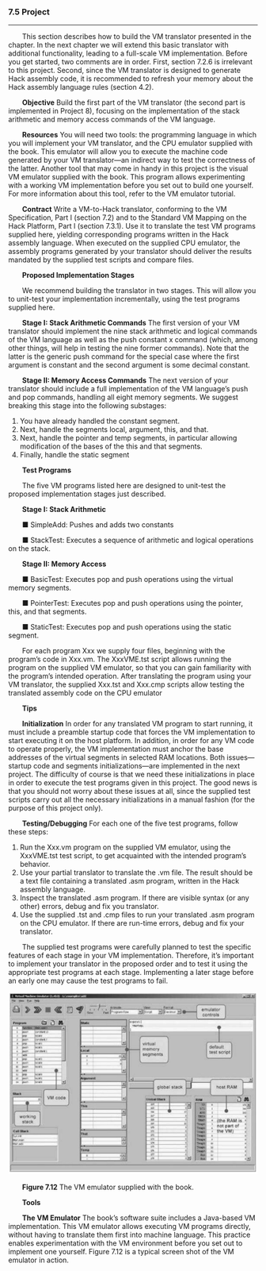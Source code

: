 ### 7.5 Project
---


&emsp;&emsp;This section describes how to build the VM translator presented in the chapter. In the next chapter we will extend this basic translator with additional functionality, leading to a full-scale VM implementation. Before you get started, two comments are in order. First, section 7.2.6 is irrelevant to this project. Second, since the VM translator is designed to generate Hack assembly code, it is recommended to refresh your memory about the Hack assembly language rules (section 4.2).

&emsp;&emsp;**Objective** Build the first part of the VM translator (the second part is implemented in Project 8), focusing on the implementation of the stack arithmetic and memory access commands of the VM language.

&emsp;&emsp;**Resources** You will need two tools: the programming language in which you will implement your VM translator, and the CPU emulator supplied with the book. This emulator will allow you to execute the machine code generated by your VM translator—an indirect way to test the correctness of the latter. Another tool that may come in handy in this project is the visual VM emulator supplied with the book. This program allows experimenting with a working VM implementation before you set out to build one yourself. For more information about this tool, refer to the VM emulator tutorial.

&emsp;&emsp;**Contract** Write a VM-to-Hack translator, conforming to the VM Specification, Part I (section 7.2) and to the Standard VM Mapping on the Hack Platform, Part I (section 7.3.1). Use it to translate the test VM programs supplied here, yielding corresponding programs written in the Hack assembly language. When executed on the supplied CPU emulator, the assembly programs generated by your translator should deliver the results mandated by the supplied test scripts and compare files.

&emsp;&emsp;**Proposed Implementation Stages**

&emsp;&emsp;We recommend building the translator in two stages. This will allow you to unit-test your implementation incrementally, using the test programs supplied here.

&emsp;&emsp;**Stage I: Stack Arithmetic Commands** The first version of your VM translator should implement the nine stack arithmetic and logical commands of the VM language as well as the push constant x command (which, among other things, will help in testing the nine former commands). Note that the latter is the generic push command for the special case where the first argument is constant and the second argument is some decimal constant.

&emsp;&emsp;**Stage II: Memory Access Commands** The next version of your translator should include a full implementation of the VM language’s push and pop commands, handling all eight memory segments. We suggest breaking this stage into the following substages:
  1. You have already handled the constant segment.
  2. Next, handle the segments local, argument, this, and that.
  3. Next, handle the pointer and temp segments, in particular allowing modification of the bases of the this and that segments.
  3. Finally, handle the static segment

&emsp;&emsp;**Test Programs**

&emsp;&emsp;The five VM programs listed here are designed to unit-test the proposed implementation stages just described.

&emsp;&emsp;**Stage I: Stack Arithmetic**

  &emsp;&emsp;■ SimpleAdd: Pushes and adds two constants

  &emsp;&emsp;■ StackTest: Executes a sequence of arithmetic and logical operations on the stack.

&emsp;&emsp;**Stage II: Memory Access**

  &emsp;&emsp;■ BasicTest: Executes pop and push operations using the virtual memory segments.

  &emsp;&emsp;■ PointerTest: Executes pop and push operations using the pointer, this, and that segments.

  &emsp;&emsp;■ StaticTest: Executes pop and push operations using the static segment.

  &emsp;&emsp;For each program Xxx we supply four files, beginning with the program’s code in Xxx.vm. The XxxVME.tst script allows running the program on the supplied VM emulator, so that you can gain familiarity with the program’s intended operation. After translating the program using your VM translator, the supplied Xxx.tst and Xxx.cmp scripts allow testing the translated assembly code on the CPU emulator

&emsp;&emsp;**Tips**

&emsp;&emsp;**Initialization** In order for any translated VM program to start running, it must include a preamble startup code that forces the VM implementation to start executing it on the host platform. In addition, in order for any VM code to operate properly, the VM implementation must anchor the base addresses of the virtual segments in selected RAM locations. Both issues—startup code and segments initializations—are implemented in the next project. The difficulty of course is that we need these initializations in place in order to execute the test programs given in this project. The good news is that you should not worry about these issues at all, since the supplied test scripts carry out all the necessary initializations in a manual fashion (for the purpose of this project only).

&emsp;&emsp;**Testing/Debugging** For each one of the five test programs, follow these steps:
  1. Run the Xxx.vm program on the supplied VM emulator, using the XxxVME.tst test script, to get acquainted with the intended program’s behavior.
  2. Use your partial translator to translate the .vm file. The result should be a text file containing a translated .asm program, written in the Hack assembly language.
  3. Inspect the translated .asm program. If there are visible syntax (or any other) errors, debug and fix you translator.
  4. Use the supplied .tst and .cmp files to run your translated .asm program on the CPU emulator. If there are run-time errors, debug and fix your translator.

&emsp;&emsp;The supplied test programs were carefully planned to test the specific features of each stage in your VM implementation. Therefore, it’s important to implement your translator in the proposed order and to test it using the appropriate test programs at each stage. Implementing a later stage before an early one may cause the test programs to fail.

<div align="center"><img width="600" src="../figure/07/7.12.png"/></div>

&emsp;&emsp;**Figure 7.12** The VM emulator supplied with the book.

&emsp;&emsp;**Tools**

&emsp;&emsp;**The VM Emulator** The book’s software suite includes a Java-based VM implementation. This VM emulator allows executing VM programs directly, without having to translate them first into machine language. This practice enables experimentation with the VM environment before you set out to implement one yourself. Figure 7.12 is a typical screen shot of the VM emulator in action.

